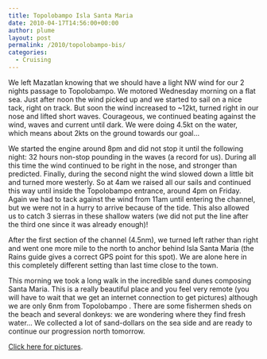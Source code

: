```yaml
---
title: Topolobampo Isla Santa Maria
date: 2010-04-17T14:56:00+00:00
author: plume
layout: post
permalink: /2010/topolobampo-bis/
categories:
  - Cruising
---
```

We left Mazatlan knowing that we should have a light NW wind for our 2 nights
passage to Topolobampo. We motored Wednesday morning on a flat sea. Just after
noon the wind picked up and we started to sail on a nice tack, right on track.
But soon the wind increased to ~12kt, turned right in our nose and lifted short
waves. Courageous, we continued beating against the wind, waves and current
until dark. We were doing 4.5kt on the water, which means about 2kts on the
ground towards our goal&#8230;

We started the engine around 8pm and did not stop it until the following night:
32 hours non-stop pounding in the waves (a record for us). During all this time
the wind continued to be right in the nose, and stronger than predicted.
Finally, during the second night the wind slowed down a little bit and turned
more westerly. So at 4am we raised all our sails and continued this way until
inside the Topolobampo entrance, around 4pm on Friday. Again we had to tack
against the wind from 11am until entering the channel, but we were not in a
hurry to arrive because of the tide. This also allowed us to catch 3 sierras in
these shallow waters (we did not put the line after the third one since it was
already enough)!

After the first section of the channel (4.5nm), we turned left rather than right
and went one more mile to the north to anchor behind Isla Santa Maria (the Rains
guide gives a correct GPS point for this spot). We are alone here in this
completely different setting than last time close to the town.

This morning we took a long walk in the incredible sand dunes composing Santa
Maria. This is a really beautiful place and you feel very remote (you will have
to wait that we get an internet connection to get pictures) although we are only
6nm from Topolobampo . There are some fishermen sheds on the beach and several
donkeys: we are wondering where they find fresh water&#8230; We collected a lot
of sand-dollars on the sea side and are ready to continue our progression north
tomorrow.

[Click here for pictures](https://photos.flupes.org/Public/Plume/Sabbatical/2010-04aIslaSantaMaria/).